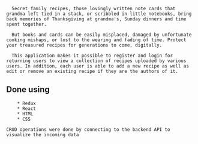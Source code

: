
      Secret family recipes, those lovingly written note cards that grandma left tied in a stack, or scribbled in little notebooks, bring back memories of Thanksgiving at grandma's, Sunday dinners and time spent together.
      
      But books and cards can be easily misplaced, damaged by unfortunate cooking mishaps, or lost to the wearing and fading of time. Protect your treasured recipes for generations to come, digitally.

      This application makes it possible to register and login for returning users to view a collection of recipes uploaded by various users. In addition, each user is able to add a new recipe as well as edit or remove an existing recipe if they are the authors of it. 


## Done using 
        * Redux
        * React
        * HTML
        * CSS

    CRUD operations were done by connecting to the backend API to visualize the incoming data
